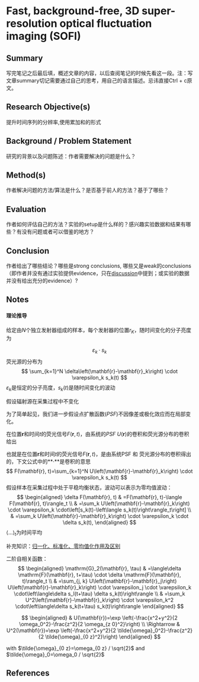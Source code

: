 # Fast, background-free, 3D super-resolution optical fluctuation imaging (SOFI)



## Summary

写完笔记之后最后填，概述文章的内容，以后查阅笔记的时候先看这一段。注：写文章summary切记需要通过自己的思考，用自己的语言描述。忌讳直接Ctrl + c原文。



## Research Objective(s)

提升时间序列的分辨率,使用累加和的形式



## Background / Problem Statement

研究的背景以及问题陈述：作者需要解决的问题是什么？



## Method(s)

作者解决问题的方法/算法是什么？是否基于前人的方法？基于了哪些？



## Evaluation

作者如何评估自己的方法？实验的setup是什么样的？感兴趣实验数据和结果有哪些？有没有问题或者可以借鉴的地方？



## Conclusion

作者给出了哪些结论？哪些是strong conclusions, 哪些又是weak的conclusions（即作者并没有通过实验提供evidence，只在[discussion](https://www.zhihu.com/search?q=discussion&search_source=Entity&hybrid_search_source=Entity&hybrid_search_extra={"sourceType"%3A"answer"%2C"sourceId"%3A142802496})中提到；或实验的数据并没有给出充分的evidence）?



## Notes

#### 理论推导

给定由$N$个独立发射器组成的样本，每个发射器的位置$r_{K}$，随时间变化的分子亮度为


$$
\varepsilon_{k}·s_{k}
$$
荧光源的分布为
$$
\sum_{k=1}^N \delta\left(\mathbf{r}-\mathbf{r}_k\right) \cdot \varepsilon_k s_k(t)
$$
$\varepsilon_{k}$是恒定的分子亮度，$s_k(t)$是随时间变化的波动

假设辐射源在采集过程中不变化

为了简单起见，我们进一步假设点扩散函数$( PSF )$不因像差或极化效应而在局部变化。

在位置$\mathbf{r}$和时间$t$的荧光信号$F(\mathbf{r}, t)$，由系统的$PSF$     $U(\mathbf{r})$的卷积和荧光源分布的卷积给出

也就是在位置$\mathbf{r}$和时间$t$的荧光信号$F(\mathbf{r}, t)$，是由系统PSF 和 荧光源分布的卷积得出的，下文公式中的**·**是卷积的意思
$$
F(\mathbf{r}, t)=\sum_{k=1}^N U\left(\mathbf{r}-\mathbf{r}_k\right) \cdot \varepsilon_k s_k(t)
$$
假设样本在采集过程中处于平稳均衡状态，波动可以表示为零均值波动：
$$
\begin{aligned}
\delta F(\mathbf{r}, t) & =F(\mathbf{r}, t)-\langle F(\mathbf{r}, t)\rangle_t \\
& =\sum_k U\left(\mathbf{r}-\mathbf{r}_k\right) \cdot \varepsilon_k \cdot\left[s_k(t)-\left\langle s_k(t)\right\rangle_t\right] \\
& =\sum_k U\left(\mathbf{r}-\mathbf{r}_k\right) \cdot \varepsilon_k \cdot \delta s_k(t),
\end{aligned}
$$
$\langle\ldots\rangle_t$为时间平均

补充知识：[归一化、标准化、零均值化作用及区别](https://zhuanlan.zhihu.com/p/183591302)

二阶自相关函数：
$$
\begin{aligned}
\mathrm{G}_2(\mathbf{r}, \tau) & =\langle\delta \mathrm{F}(\mathbf{r}, t+\tau) \cdot \delta \mathrm{F}(\mathbf{r}, t)\rangle_t \\
& =\sum_{j, k} U\left(\mathbf{r}-\mathbf{r}_j\right) U\left(\mathbf{r}-\mathbf{r}_k\right) \cdot \varepsilon_j \cdot \varepsilon_k \cdot\left\langle\delta s_l(t+\tau) \delta s_k(t)\right\rangle \\
& =\sum_k U^2\left(\mathbf{r}-\mathbf{r}_k\right) \cdot \varepsilon_k^2 \cdot\left\langle\delta s_k(t+\tau) s_k(t)\right\rangle
\end{aligned}
$$

$$
\begin{aligned}
& U(\mathbf{r})=\exp \left(-\frac{x^2+y^2}{2 \omega_0^2}-\frac{z^2}{2 \omega_{z 0}^2}\right) \\
\Rightarrow & U^2(\mathbf{r})=\exp \left(-\frac{x^2+y^2}{2 \tilde{\omega}_0^2}-\frac{z^2}{2 \tilde{\omega}_{0 z}^2}\right)
\end{aligned}
$$

with $\tilde{\omega}_{0 z}=\omega_{0 z} / \sqrt{2}$ and $\tilde{\omega}_0=\omega_0 / \sqrt{2}$















## References



